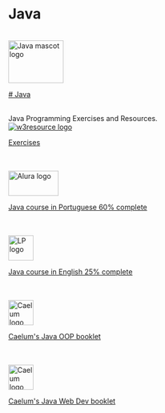 # Java
<br>
<a href="https://www.oracle.com/java/" target="_blank">
  <img src="https://w0.pngwave.com/png/874/1014/java-user-group-mascot-png-clip-art.png" alt="Java mascot logo" id="mascot_log_img" width="110px" height="85px">
<p># Java</p>
</a>
<br>
Java Programming Exercises and Resources.
<br>
<a href="https://www.w3resource.com/java-exercises/index.php" target="_blank">
  <img src="https://www.w3resource.com/images/w3resource-logo.png" alt="w3resource logo" id="w3resource_log_img">
  <p>Exercises</p>
</a>
<br>
<br>
<a href="https://cursos.alura.com.br/formacao-java" target="_blank">
  <img src="https://cursos.alura.com.br/assets/images/logos/logo-alura.svg" alt="Alura logo" id="Alura_log_img" width="100px" height="50px">
  <p>Java course in Portuguese 60% complete</p>
</a>
<br>
<br>
<a href="https://www.udemy.com/course/java-the-complete-java-developer-course/" target="_blank">
  <img src="https://img-a.udemycdn.com/user/200_H/35101150_6f0c_4.jpg" alt="LP logo" id="LP_log_img" width="50px" height="50px">
  <p>Java course in English 25% complete</p>
</a>
<br>
<br>
<a href="https://www.caelum.com.br/apostila/apostila-java-orientacao-objetos.pdf" target="_blank">
  <img src="https://avatars0.githubusercontent.com/u/65012?s=200&v=4" alt="Caelum logo OOP in Java" id="Caelum_log_img" width="50px" height="50px">
  <p>Caelum's Java OOP booklet</p>
</a>
<br>
<br>
<a href="https://www.caelum.com.br/apostila/apostila-java-web.pdf" target="_blank">
  <img src="https://avatars0.githubusercontent.com/u/65012?s=200&v=4" alt="Caelum logo Web Dev in Java" id="Caelum_log_img" width="50px" height="50px">
  <p>Caelum's Java Web Dev booklet</p>
</a>

